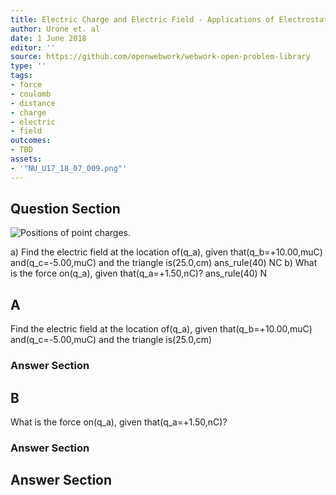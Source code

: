 ```yaml
---
title: Electric Charge and Electric Field - Applications of Electrostatics
author: Urone et. al
date: 1 June 2018
editor: ''
source: https://github.com/openwebwork/webwork-open-problem-library
type: ''
tags:
- force
- coulomb
- distance
- charge
- electric
- field
outcomes:
- TBD
assets:
- '"NU_U17_18_07_009.png"'
---
```


## Question Section 

![Positions of point charges.]("NU_U17_18_07_009.png")

a) Find the electric field at the location of(q_a), given that(q_b=+10.00,muC) and(q_c=-5.00,muC) and the triangle is(25.0,cm)
ans_rule(40) NC
b) What is the force on(q_a), given that(q_a=+1.50,nC)?
ans_rule(40) N

## A
Find the electric field at the location of(q_a), given that(q_b=+10.00,muC) and(q_c=-5.00,muC) and the triangle is(25.0,cm)
### Answer Section
## B
What is the force on(q_a), given that(q_a=+1.50,nC)?
### Answer Section


## Answer Section

